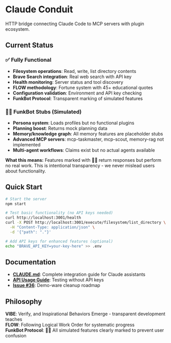 # Claude Conduit

HTTP bridge connecting Claude Code to MCP servers with plugin ecosystem.

## Current Status

### ✅ Fully Functional
- **Filesystem operations**: Read, write, list directory contents
- **Brave Search integration**: Real web search with API key
- **Health monitoring**: Server status and tool discovery
- **FLOW methodology**: Fortune system with 45+ educational quotes
- **Configuration validation**: Environment and API key checking
- **FunkBot Protocol**: Transparent marking of simulated features

### 🎷🤖 FunkBot Stubs (Simulated)
- **Persona system**: Loads profiles but no functional plugins
- **Planning boost**: Returns mock planning data
- **Memory/knowledge graph**: All memory features are placeholder stubs
- **Advanced MCP servers**: mcp-taskmaster, mcp-scout, memory-rag not implemented
- **Multi-agent workflows**: Claims exist but no actual agents available

**What this means:** Features marked with 🎷🤖 return responses but perform no real work. This is intentional transparency - we never mislead users about functionality.

## Quick Start

```bash
# Start the server
npm start

# Test basic functionality (no API keys needed)
curl http://localhost:3001/health
curl -X POST http://localhost:3001/execute/filesystem/list_directory \
  -H "Content-Type: application/json" \
  -d '{"path": "."}'

# Add API keys for enhanced features (optional)
echo "BRAVE_API_KEY=your-key-here" >> .env
```

## Documentation

- **[CLAUDE.md](./CLAUDE.md)**: Complete integration guide for Claude assistants
- **[API Usage Guide](./docs/API_USAGE_GUIDE.md)**: Testing without API keys
- **[Issue #36](https://github.com/norrisaftcc/tool-claude-conduit/issues/36)**: Demo-ware cleanup roadmap

## Philosophy

**VIBE**: Verify, and Inspirational Behaviors Emerge - transparent development teaches  
**FLOW**: Following Logical Work Order for systematic progress  
**FunkBot Protocol**: 🎷🤖 All simulated features clearly marked to prevent user confusion
